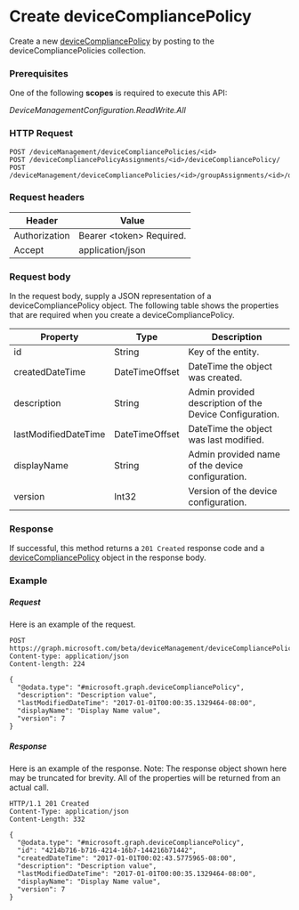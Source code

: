 ﻿# Create deviceCompliancePolicy
Create a new [deviceCompliancePolicy](../resources/intune_deviceconfig_devicecompliancepolicy.md) by posting to the deviceCompliancePolicies collection.
### Prerequisites
One of the following **scopes** is required to execute this API:

*DeviceManagementConfiguration.ReadWrite.All*
### HTTP Request
<!-- {
  "blockType": "ignored"
}
-->
```http
POST /deviceManagement/deviceCompliancePolicies/<id>
POST /deviceCompliancePolicyAssignments/<id>/deviceCompliancePolicy/
POST /deviceManagement/deviceCompliancePolicies/<id>/groupAssignments/<id>/deviceCompliancePolicy/
```

### Request headers
|Header|Value|
|---|---|
|Authorization|Bearer &lt;token&gt; Required.|
|Accept|application/json|

### Request body
In the request body, supply a JSON representation of a deviceCompliancePolicy object.
The following table shows the properties that are required when you create a deviceCompliancePolicy.

|Property|Type|Description|
|---|---|---|
|id|String|Key of the entity.|
|createdDateTime|DateTimeOffset|DateTime the object was created.|
|description|String|Admin provided description of the Device Configuration.|
|lastModifiedDateTime|DateTimeOffset|DateTime the object was last modified.|
|displayName|String|Admin provided name of the device configuration.|
|version|Int32|Version of the device configuration.|



### Response
If successful, this method returns a `201 Created` response code and a [deviceCompliancePolicy](../resources/intune_deviceconfig_devicecompliancepolicy.md) object in the response body.

### Example
##### Request
Here is an example of the request.
```http
POST https://graph.microsoft.com/beta/deviceManagement/deviceCompliancePolicies/<id>
Content-type: application/json
Content-length: 224

{
  "@odata.type": "#microsoft.graph.deviceCompliancePolicy",
  "description": "Description value",
  "lastModifiedDateTime": "2017-01-01T00:00:35.1329464-08:00",
  "displayName": "Display Name value",
  "version": 7
}
```

##### Response
Here is an example of the response. Note: The response object shown here may be truncated for brevity. All of the properties will be returned from an actual call.
```http
HTTP/1.1 201 Created
Content-Type: application/json
Content-Length: 332

{
  "@odata.type": "#microsoft.graph.deviceCompliancePolicy",
  "id": "4214b716-b716-4214-16b7-144216b71442",
  "createdDateTime": "2017-01-01T00:02:43.5775965-08:00",
  "description": "Description value",
  "lastModifiedDateTime": "2017-01-01T00:00:35.1329464-08:00",
  "displayName": "Display Name value",
  "version": 7
}
```



